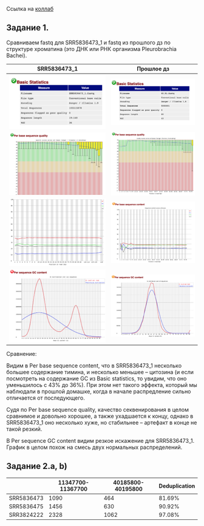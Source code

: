 Ссылка на [коллаб](https://duckduckgo.comhttps://colab.research.google.com/drive/1afyu03E0bTZdkTlk4jrDWpF1f4pAHaD0?usp=sharing)

## Задание 1.

Сравниваем fastq для SRR5836473_1 и fastq из прошлого дз по структуре хроматина (это ДНК или РНК организма Pleurobrachia Bachei).


| SRR5836473_1 | Прошлое дз |
|-------------------|-------------------|
| ![image info](./images/1.png) | ![image info](./images/5.png) | 
| ![image info](./images/2.png) | ![image info](./images/6.png) | 
| ![image info](./images/3.png) | ![image info](./images/7.png) | 
| ![image info](./images/4.png) | ![image info](./images/8.png) | 

Сравнение: 

Видим в Per base sequence content, что в SRR5836473_1 несколько большее содержание тимина, и несколько меньшее – цитозина (и если посмотреть на содержание GC из Basic statistics, то увидим, что оно уменьшилось с 43% до 36%). При этом нет такого эффекта, который мы наблюдали в прошлой домашке, когда в начале распредление сильно отличается от последующего.

Судя по Per base sequence quality, качество секвенирования в целом сравнимое и довольно хорошее, а также ухадшается к концу, однако в SRR5836473_1 оно несколько хуже, но стабильнее – артефакт в конце не такой резкий.

В Per sequence GC content видим резкое искажение для SRR5836473_1. График в целом похож на смесь двух нормальных распределений.

## Задание 2.а, b)

|            | 11347700-11367700 | 40185800-40195800 | Deduplication |
|------------|-------------------|-------------------|---------------|
| SRR5836473 | 1090              | 464               | 81.69%        |
| SRR5836475 | 1456              | 630               | 90.92%        | 
| SRR3824222 | 2328              | 1062              | 97.08%        |



